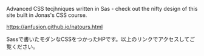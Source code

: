 
Advanced CSS tecjhniques written in Sas - check out the nifty design of this site built in Jonas's CSS course.

https://anfusion.github.io/natours.html

Sassで書いたモダンなCSSをつかったHPです。以上のリンクでアクセスしてご覧ください。






